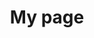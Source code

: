 ---
title: My page
type: landing

sections:
  - block: slider
    content:
      slides:
        - title: Welcome to Myblog
          content: '제 공간에 오신것을 환영합니다.'
          align: center
          background:
            image:
              filename: computer.png
              filters: { brightness: 0.7 }
            position: right
            color: '#666'
        - title: 협업 문의 환영합니다!
          content: '문의 주시면 일정 맞춰 빠르게 연락드리겠습니다!'
          align: left
          background:
            image:
              filename: web.jpg
              filters: { brightness: 0.7 }
            position: center
            color: '#555'
        - title: Build. Measure. Improve
          content: '데이터를 바탕으로 서비스를 지속적으로 개선합니다.'
          align: right
          background:
            image:
              filename: trip.jpg
              filters: { brightness: 0.5 }
            position: center
            color: '#333'
          link:
            icon: graduation-cap
            icon_pack: fas
            text: Join Us
            url: ../contact/
    design:
      is_fullscreen: false
      loop: true
      interval: 5000
      slide_height: '450px'
  - block: features
    content:
      title: My Experience
      subtitle: ""
      items:
        - icon: react
          icon_pack: fab
          name: React
          description: SPA & Hooks
        - icon: js
          icon_pack: fab
          name: JavaScript
          description: ES6+ / TypeScript
        - icon: python
          icon_pack: fab
          name: Python
          description: Data & Scripting
        - icon: code
          icon_pack: fas
          name: C++
          description: Algorithm
        - icon: database
          icon_pack: fas
          name: SQL / NoSQL
          description: Schema & Query
        - icon: "😄"
          icon_pack: emoji
          name: Positivity
          description: 100%
    design:
      columns: 4
---
